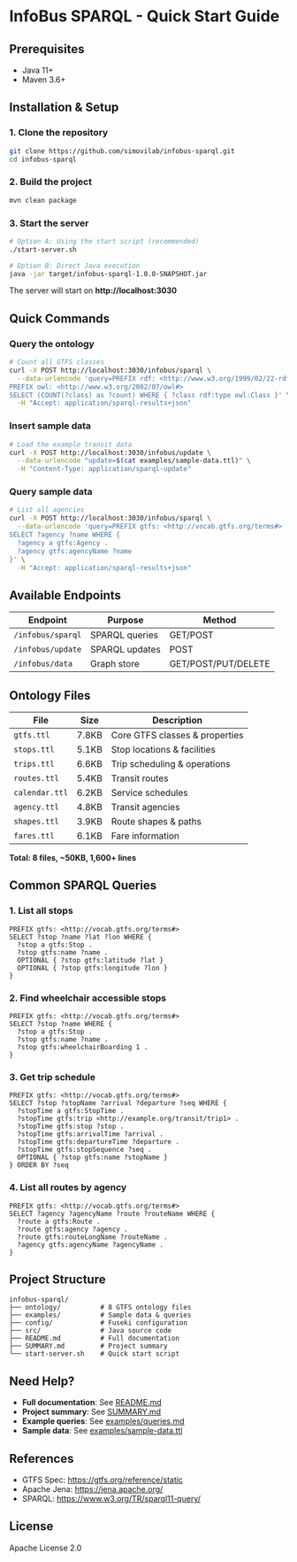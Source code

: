 # InfoBus SPARQL - Quick Start Guide

## Prerequisites
- Java 11+
- Maven 3.6+

## Installation & Setup

### 1. Clone the repository
```bash
git clone https://github.com/simovilab/infobus-sparql.git
cd infobus-sparql
```

### 2. Build the project
```bash
mvn clean package
```

### 3. Start the server
```bash
# Option A: Using the start script (recommended)
./start-server.sh

# Option B: Direct Java execution
java -jar target/infobus-sparql-1.0.0-SNAPSHOT.jar
```

The server will start on **http://localhost:3030**

## Quick Commands

### Query the ontology
```bash
# Count all GTFS classes
curl -X POST http://localhost:3030/infobus/sparql \
  --data-urlencode 'query=PREFIX rdf: <http://www.w3.org/1999/02/22-rdf-syntax-ns#>
PREFIX owl: <http://www.w3.org/2002/07/owl#>
SELECT (COUNT(?class) as ?count) WHERE { ?class rdf:type owl:Class }' \
  -H "Accept: application/sparql-results+json"
```

### Insert sample data
```bash
# Load the example transit data
curl -X POST http://localhost:3030/infobus/update \
  --data-urlencode "update=$(cat examples/sample-data.ttl)" \
  -H "Content-Type: application/sparql-update"
```

### Query sample data
```bash
# List all agencies
curl -X POST http://localhost:3030/infobus/sparql \
  --data-urlencode 'query=PREFIX gtfs: <http://vocab.gtfs.org/terms#>
SELECT ?agency ?name WHERE { 
  ?agency a gtfs:Agency . 
  ?agency gtfs:agencyName ?name 
}' \
  -H "Accept: application/sparql-results+json"
```

## Available Endpoints

| Endpoint | Purpose | Method |
|----------|---------|--------|
| `/infobus/sparql` | SPARQL queries | GET/POST |
| `/infobus/update` | SPARQL updates | POST |
| `/infobus/data` | Graph store | GET/POST/PUT/DELETE |

## Ontology Files

| File | Size | Description |
|------|------|-------------|
| `gtfs.ttl` | 7.8KB | Core GTFS classes & properties |
| `stops.ttl` | 5.1KB | Stop locations & facilities |
| `trips.ttl` | 6.6KB | Trip scheduling & operations |
| `routes.ttl` | 5.4KB | Transit routes |
| `calendar.ttl` | 6.2KB | Service schedules |
| `agency.ttl` | 4.8KB | Transit agencies |
| `shapes.ttl` | 3.9KB | Route shapes & paths |
| `fares.ttl` | 6.1KB | Fare information |

**Total: 8 files, ~50KB, 1,600+ lines**

## Common SPARQL Queries

### 1. List all stops
```sparql
PREFIX gtfs: <http://vocab.gtfs.org/terms#>
SELECT ?stop ?name ?lat ?lon WHERE {
  ?stop a gtfs:Stop .
  ?stop gtfs:name ?name .
  OPTIONAL { ?stop gtfs:latitude ?lat }
  OPTIONAL { ?stop gtfs:longitude ?lon }
}
```

### 2. Find wheelchair accessible stops
```sparql
PREFIX gtfs: <http://vocab.gtfs.org/terms#>
SELECT ?stop ?name WHERE {
  ?stop a gtfs:Stop .
  ?stop gtfs:name ?name .
  ?stop gtfs:wheelchairBoarding 1 .
}
```

### 3. Get trip schedule
```sparql
PREFIX gtfs: <http://vocab.gtfs.org/terms#>
SELECT ?stop ?stopName ?arrival ?departure ?seq WHERE {
  ?stopTime a gtfs:StopTime .
  ?stopTime gtfs:trip <http://example.org/transit/trip1> .
  ?stopTime gtfs:stop ?stop .
  ?stopTime gtfs:arrivalTime ?arrival .
  ?stopTime gtfs:departureTime ?departure .
  ?stopTime gtfs:stopSequence ?seq .
  OPTIONAL { ?stop gtfs:name ?stopName }
} ORDER BY ?seq
```

### 4. List all routes by agency
```sparql
PREFIX gtfs: <http://vocab.gtfs.org/terms#>
SELECT ?agency ?agencyName ?route ?routeName WHERE {
  ?route a gtfs:Route .
  ?route gtfs:agency ?agency .
  ?route gtfs:routeLongName ?routeName .
  ?agency gtfs:agencyName ?agencyName .
}
```

## Project Structure
```
infobus-sparql/
├── ontology/          # 8 GTFS ontology files
├── examples/          # Sample data & queries
├── config/            # Fuseki configuration
├── src/               # Java source code
├── README.md          # Full documentation
├── SUMMARY.md         # Project summary
└── start-server.sh    # Quick start script
```

## Need Help?

- **Full documentation**: See [README.md](README.md)
- **Project summary**: See [SUMMARY.md](SUMMARY.md)
- **Example queries**: See [examples/queries.md](examples/queries.md)
- **Sample data**: See [examples/sample-data.ttl](examples/sample-data.ttl)

## References
- GTFS Spec: https://gtfs.org/reference/static
- Apache Jena: https://jena.apache.org/
- SPARQL: https://www.w3.org/TR/sparql11-query/

## License
Apache License 2.0
